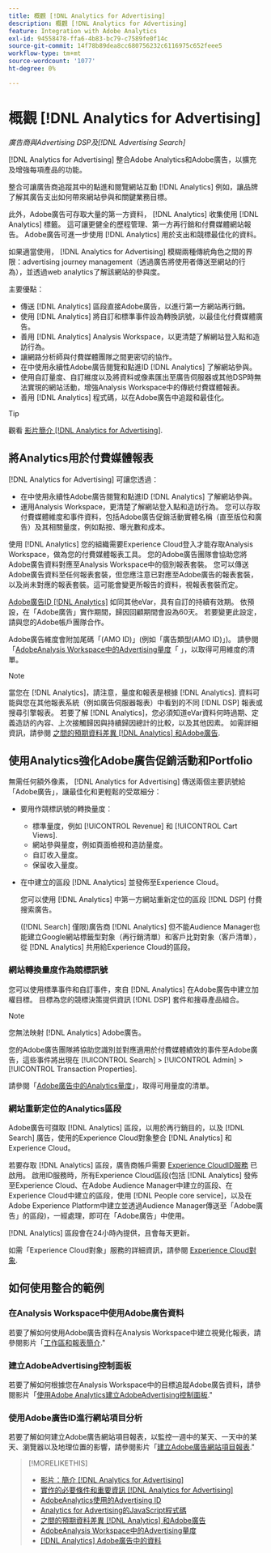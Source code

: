 ```yaml
---
title: 概觀 [!DNL Analytics for Advertising]
description: 概觀 [!DNL Analytics for Advertising]
feature: Integration with Adobe Analytics
exl-id: 94558478-ffa6-4b83-bc79-c7589fe0f14c
source-git-commit: 14f78b89dea8cc680756232c6116975c652feee5
workflow-type: tm+mt
source-wordcount: '1077'
ht-degree: 0%

---
```


# 概觀 [!DNL Analytics for Advertising]

*廣告商與Advertising DSP及[!DNL Advertising Search]*

[!DNL Analytics for Advertising] 整合Adobe Analytics和Adobe廣告，以擴充及增強每項產品的功能。

整合可讓廣告商追蹤其中的點進和閱覽網站互動 [!DNL Analytics] 例如，讓品牌了解其廣告支出如何帶來網站參與和關鍵業務目標。

此外，Adobe廣告可存取大量的第一方資料， [!DNL Analytics] 收集使用 [!DNL Analytics] 標籤。 這可讓更健全的歷程管理、第一方再行銷和付費媒體網站報告。 Adobe廣告可進一步使用 [!DNL Analytics] 用於支出和競標最佳化的資料。

如果適當使用， [!DNL Analytics for Advertising] 模糊兩種傳統角色之間的界限：advertising journey management（透過廣告將使用者傳送至網站的行為），並透過web analytics了解該網站的參與度。

主要優點：

* 傳送 [!DNL Analytics] 區段直接Adobe廣告，以進行第一方網站再行銷。
* 使用 [!DNL Analytics] 將自訂和標準事件設為轉換訊號，以最佳化付費媒體廣告。
* 善用 [!DNL Analytics] Analysis Workspace，以更清楚了解網站登入點和造訪行為。
* 讓網路分析師與付費媒體團隊之間更密切的協作。
* 在中使用永續性Adobe廣告閱覽和點進ID [!DNL Analytics] 了解網站參與。
* 使用自訂量度、自訂維度以及將資料或像素匯出至廣告伺服器或其他DSP時無法實現的網站活動，增強Analysis Workspace中的傳統付費媒體報表。
* 善用 [!DNL Analytics] 程式碼，以在Adobe廣告中追蹤和最佳化。

>[!TIP]
>
> 觀看 [影片簡介 [!DNL Analytics for Advertising]](https://experienceleague.adobe.com/docs/advertising-learn/tutorials/analytics/intro-a4adc.html?lang=en#analytics).

## 將Analytics用於付費媒體報表

[!DNL Analytics for Advertising] 可讓您透過：

* 在中使用永續性Adobe廣告閱覽和點進ID [!DNL Analytics] 了解網站參與。
* 運用Analysis Workspace，更清楚了解網站登入點和造訪行為。 您可以存取付費媒體維度和事件資料，包括Adobe廣告促銷活動實體名稱（直至版位和廣告）及其相關量度，例如點按、曝光數和成本。

使用 [!DNL Analytics] 您的組織需要Experience Cloud登入才能存取Analysis Workspace，做為您的付費媒體報表工具。 您的Adobe廣告團隊會協助您將Adobe廣告資料對應至Analysis Workspace中的個別報表套裝。 您可以傳送Adobe廣告資料至任何報表套裝，但您應注意已對應至Adobe廣告的報表套裝，以及尚未對應的報表套裝。這可能會變更所報告的資料，視報表套裝而定。

[Adobe廣告ID [!DNL Analytics]](ids.md) 如同其他eVar，具有自訂的持續有效期。 依預設，在「Adobe廣告」實作期間，歸因回顧期間會設為60天。 若要變更此設定，請與您的Adobe帳戶團隊合作。

Adobe廣告維度會附加尾碼「(AMO ID)」(例如「廣告類型(AMO ID)」)。 請參閱「[AdobeAnalysis Workspace中的Advertising量度](advertising-metrics-in-analytics.md)「 」，以取得可用維度的清單。

>[!NOTE]
>
> 當您在 [!DNL Analytics]，請注意，量度和報表是根據 [!DNL Analytics]. 資料可能與您在其他報表系統（例如廣告伺服器報表）中看到的不同 [!DNL DSP] 報表或搜尋引擎報表。 若要了解 [!DNL Analytics]，您必須知道eVar資料何時過期、定義造訪的內容、上次接觸歸因與持續歸因總計的比較，以及其他因素。 如需詳細資訊，請參閱 [之間的預期資料差異 [!DNL Analytics] 和Adobe廣告](data-variances.md).

## 使用Analytics強化Adobe廣告促銷活動和Portfolio

無需任何額外像素， [!DNL Analytics for Advertising] 傳送兩個主要訊號給「Adobe廣告」，讓最佳化和更輕鬆的受眾細分：

* 要用作競標訊號的轉換量度：
   * 標準量度，例如 [!UICONTROL Revenue] 和 [!UICONTROL Cart Views].
   * 網站參與量度，例如頁面檢視和造訪量度。
   * 自訂收入量度。
   * 保留收入量度。
* 在中建立的區段 [!DNL Analytics] 並發佈至Experience Cloud。

   您可以使用 [!DNL Analytics] 中第一方網站重新定位的區段 [!DNL DSP] 付費搜索廣告。

   ([!DNL Search] 僅限)廣告商 [!DNL Analytics] 但不能Audience Manager也能建立Google網站標籤型對象（再行銷清單）和客戶比對對象（客戶清單），從 [!DNL Analytics] 共用給Experience Cloud的區段。

### 網站轉換量度作為競標訊號

您可以使用標準事件和自訂事件，來自 [!DNL Analytics] 在Adobe廣告中建立加權目標。 目標為您的競標決策提供資訊 [!DNL DSP] 套件和搜尋產品組合。

>[!NOTE]
>
> 您無法映射 [!DNL Analytics] Adobe廣告。

您的Adobe廣告團隊將協助您識別並對應適用於付費媒體績效的事件至Adobe廣告，這些事件將出現在 [!UICONTROL Search] > [!UICONTROL Admin] > [!UICONTROL Transaction Properties].

請參閱「[Adobe廣告中的Analytics量度](analytics-data-in-advertising.md)」，取得可用量度的清單。

### 網站重新定位的Analytics區段

Adobe廣告可擷取 [!DNL Analytics] 區段，以用於再行銷目的，以及 [!DNL Search] 廣告，使用的Experience Cloud對象整合 [!DNL Analytics] 和Experience Cloud。

若要存取 [!DNL Analytics] 區段，廣告商帳戶需要 [Experience CloudID服務](https://experienceleague.adobe.com/docs/id-service/using/home.html) 已啟用。 啟用ID服務時，所有Experience Cloud區段(包括 [!DNL Analytics] 發佈至Experience Cloud、在Adobe Audience Manager中建立的區段、在Experience Cloud中建立的區段，使用 [!DNL People core service]，以及在Adobe Experience Platform中建立並透過Audience Manager傳送至「Adobe廣告」的區段)，一經處理，即可在「Adobe廣告」中使用。

[!DNL Analytics] 區段會在24小時內提供，且會每天更新。

如需「Experience Cloud對象」服務的詳細資訊，請參閱 [Experience Cloud對象](https://experienceleague.adobe.com/docs/core-services/interface/audiences/audience-library.html).

## 如何使用整合的範例

### 在Analysis Workspace中使用Adobe廣告資料

若要了解如何使用Adobe廣告資料在Analysis Workspace中建立視覺化報表，請參閱影片「[工作區和報表簡介](https://experienceleague.adobe.com/docs/advertising-learn/tutorials/analytics/analytics-analysis-workspace-a4adc.html).&quot;

### 建立AdobeAdvertising控制面板

若要了解如何根據您在Analysis Workspace中的目標追蹤Adobe廣告資料，請參閱影片「[使用Adobe Analytics建立AdobeAdvertising控制面板](https://experienceleague.adobe.com/docs/advertising-learn/tutorials/analytics/analytics-dashboards-a4adc.html).&quot;

### 使用Adobe廣告ID進行網站項目分析

若要了解如何建立Adobe廣告網站項目報表，以監控一週中的某天、一天中的某天、瀏覽器以及地理位置的影響，請參閱影片「[建立Adobe廣告網站項目報表](https://experienceleague.adobe.com/docs/advertising-learn/tutorials/analytics/analytics-site-entry-a4adc.html).&quot;

>[!MORELIKETHIS]
>
>* [影片：簡介 [!DNL Analytics for Advertising]](https://experienceleague.adobe.com/docs/advertising-learn/tutorials/analytics/intro-a4adc.html)
>* [實作的必要條件和重要資訊 [!DNL Analytics for Advertising]](prerequisites.md)
>* [AdobeAnalytics使用的Advertising ID](ids.md)
>* [Analytics for Advertising的JavaScript程式碼](/help/integrations/analytics/javascript.md)
>* [之間的預期資料差異 [!DNL Analytics] 和Adobe廣告](data-variances.md)
>* [AdobeAnalysis Workspace中的Advertising量度](/help/integrations/analytics/advertising-metrics-in-analytics.md)
>* [[!DNL Analytics] Adobe廣告中的資料](/help/integrations/analytics/analytics-data-in-advertising.md)

